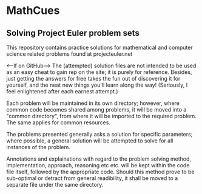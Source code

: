 # MathCues
Solving Project Euler problem sets
-------------------------------------------------------------------------

This repository contains practice solutions for mathematical and computer 
science related problems found at projecteuler.net

<--If on GitHub-->
The (attempted) solution files are not intended to be used as an easy 
cheat to gain rep on the site; it is purely for reference. Besides, just 
getting the answers for free takes the fun out of discovering it for 
yourself, and the neat new things you'll learn along the way! 
(Seriously, I feel enlightened after each earnest attempt.)


Each problem will be maintained in its own directory; however, where 
common code becomes shared among problems, it will be moved into a 
"common directory", from where it will be imported to the required 
problem. The same applies for common resources.


The problems presented generally asks a solution for specific parameters; 
where possible, a general solution will be attempted to solve for all 
instances of the problem.


Annotations and explainations with regard to the problem solving method, 
implementation, approach, reasoning etc etc. will be kept within the code 
file itself, followed by the appropriate code.
Should this method prove to be sub-optimal or detract from general 
readibility, it shall be moved to a separate file under the same directory.
